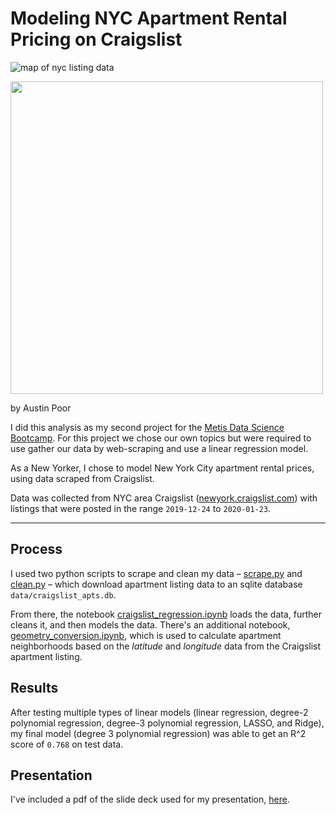 # Modeling NYC Apartment Rental Pricing on Craigslist

![map of nyc listing data](images/cl_apartments_map.png)

<img src="images/cl_apartments_map.png" width="500" height="auto"/>

by Austin Poor

I did this analysis as my second project for the [Metis Data Science Bootcamp](https://www.thisismetis.com/data-science-bootcamps). For this project we chose our own topics but were required to use gather our data by web-scraping and use a linear regression model.

As a New Yorker, I chose to model New York City apartment rental prices, using data scraped from Craigslist.

Data was collected from NYC area Craigslist ([newyork.craigslist.com](https://newyork.craigslist.com/search/apa)) with listings that were posted in the range `2019-12-24` to `2020-01-23`.

***

## Process

I used two python scripts to scrape and clean my data – [scrape.py](./scrape.py) and [clean.py](./clean.py) – which download apartment listing data to an sqlite database `data/craigslist_apts.db`.

From there, the notebook [craigslist_regression.ipynb](./craigslist_regression.ipynb) loads the data, further cleans it, and then models the data. There's an additional notebook, [geometry_conversion.ipynb](./geometry_conversion.ipynb), which is used to calculate apartment neighborhoods based on the _latitude_ and _longitude_ data from the Craigslist apartment listing.

## Results

After testing multiple types of linear models (linear regression, degree-2 polynomial regression, degree-3 polynomial regression, LASSO, and Ridge), my final model (degree 3 polynomial regression) was able to get an R^2 score of `0.768` on test data.

## Presentation

I've included a pdf of the slide deck used for my presentation, [here](./nyc-apt-rental-predictions-presentation.pdf).




